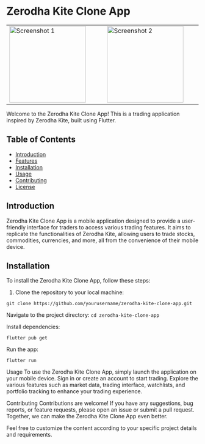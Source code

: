 # Zerodha Kite Clone App

<table width="100%">
  <tbody>
    <tr>
      <td width="1%"><img src="https://github.com/DabhiNavaghan/zerodha-clone-flutter/assets/88158980/970d36a3-a902-45b8-8ec7-41a2b6115571" alt="Screenshot 1" style="width:200px; margin-right:40px;"></td>
      <td width="1%"><img src="https://github.com/DabhiNavaghan/zerodha-clone-flutter/assets/88158980/f97cc68a-c4e4-4106-93f9-4ff16c0e8c57" alt="Screenshot 2" style="width:200px; margin-right:40px;"></td>
      <td width="1%"><img src="https://github.com/DabhiNavaghan/zerodha-clone-flutter/assets/88158980/2e0bc707-fe78-4afc-87e1-fdbdad22025f" alt="Screenshot 2" style="width:200px; margin-right:40px;"></td>
      <td width="1%"><img src="https://github.com/DabhiNavaghan/zerodha-clone-flutter/assets/88158980/060bfd5a-cccd-4f72-9bdf-e6fe3a4da097" alt="Screenshot 2" style="width:200px; margin-right:40px;"></td>
      <td width="1%"><img src="https://github.com/DabhiNavaghan/zerodha-clone-flutter/assets/88158980/b0b4e157-2a7b-49f3-a4ec-e254b2db1ce6" alt="Screenshot 2" style="width:200px; margin-right:40px;"></td>
      <td width="1%"><img src="https://github.com/DabhiNavaghan/zerodha-clone-flutter/assets/88158980/dc03ff0e-fb64-444d-867f-cbd48c42c29e" alt="Screenshot 2" style="width:200px; margin-right:40px;"></td>
    </tr>
  </tbody>
</table>

Welcome to the Zerodha Kite Clone App! This is a trading application inspired by Zerodha Kite, built using Flutter.

## Table of Contents

- [Introduction](#introduction)
- [Features](#features)
- [Installation](#installation)
- [Usage](#usage)
- [Contributing](#contributing)
- [License](#license)

## Introduction

Zerodha Kite Clone App is a mobile application designed to provide a user-friendly interface for traders to access various trading features. It aims to replicate the functionalities of Zerodha Kite, allowing users to trade stocks, commodities, currencies, and more, all from the convenience of their mobile device.

## Installation

To install the Zerodha Kite Clone App, follow these steps:

1. Clone the repository to your local machine:

```
git clone https://github.com/yourusername/zerodha-kite-clone-app.git
```
Navigate to the project directory:
```cd zerodha-kite-clone-app```

Install dependencies:
```
flutter pub get
```

Run the app:
```
flutter run
```

Usage
To use the Zerodha Kite Clone App, simply launch the application on your mobile device. Sign in or create an account to start trading. Explore the various features such as market data, trading interface, watchlists, and portfolio tracking to enhance your trading experience.

Contributing
Contributions are welcome! If you have any suggestions, bug reports, or feature requests, please open an issue or submit a pull request. Together, we can make the Zerodha Kite Clone App even better.


Feel free to customize the content according to your specific project details and requirements.
